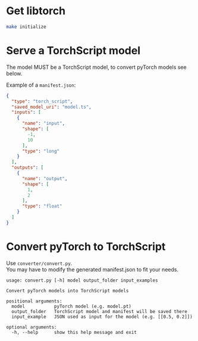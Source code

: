 # Get libtorch

```bash
make initialize
```

# Serve a TorchScript model

The model MUST be a TorchScript model, to convert pyTorch models see below.

Example of a `manifest.json`:
```json
{
  "type": "torch_script",
  "saved_model_uri": "model.ts",
  "inputs": [
    {
      "name": "input",
      "shape": [
        -1,
        10
      ],
      "type": "long"
    }
  ],
  "outputs": [
    {
      "name": "output",
      "shape": [
        1,
        2
      ],
      "type": "float"
    }
  ]
}
```

# Convert pyTorch to TorchScript

Use `converter/convert.py`.  
You may have to modify the generated manifest.json to fit your needs.

```
usage: convert.py [-h] model output_folder input_examples

Convert pyTorch models into TorchScript models

positional arguments:
  model           pyTorch model (e.g. model.pt)
  output_folder   TorchScript model and manifest will be saved there
  input_example   JSON used as input for the model (e.g. [[0.5, 0.2]])

optional arguments:
  -h, --help      show this help message and exit
```
